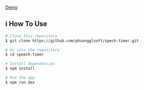 [Demo](https://speech-timer.netlify.app/home)
## :information_source: How To Use
```bash
# Clone this repository
$ git clone https://github.com/phuongglsoft/spech-timer.git

# Go into the repository
$ cd speech-timer

# Install dependencies
$ npm install

# Run the app
$ npm run dev
```
